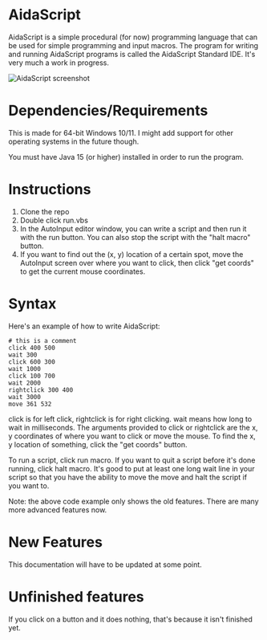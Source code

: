 # AidaScript

AidaScript is a simple procedural (for now) programming language that can be used for simple programming and input macros. The program for writing and running AidaScript programs is called the AidaScript Standard IDE. It's very much a work in progress.

![AidaScript screenshot](https://raw.githubusercontent.com/0x416c616e/AidaScript/master/aidascript.png)

# Dependencies/Requirements

This is made for 64-bit Windows 10/11. I might add support for other operating systems in the future though.

You must have Java 15 (or higher) installed in order to run the program.

# Instructions

1. Clone the repo
2. Double click run.vbs
3. In the AutoInput editor window, you can write a script and then run it with the run button. You can also stop the script with the "halt macro" button.
4. If you want to find out the (x, y) location of a certain spot, move the AutoInput screen over where you want to click, then click "get coords" to get the current mouse coordinates. 

# Syntax

Here's an example of how to write AidaScript:

    # this is a comment
    click 400 500
    wait 300
    click 600 300
    wait 1000
    click 100 700
    wait 2000
    rightclick 300 400
    wait 3000
    move 361 532


click is for left click, rightclick is for right clicking. wait means how long to wait in milliseconds. The arguments provided to click or rightclick are the x, y coordinates of where you want to click or move the mouse. To find the x, y location of something, click the "get coords" button. 

To run a script, click run macro. If you want to quit a script before it's done running, click halt macro. It's good to put at least one long wait line in your script so that you have the ability to move the move and halt the script if you want to. 

Note: the above code example only shows the old features. There are many more advanced features now.

# New Features

This documentation will have to be updated at some point.

# Unfinished features

If you click on a button and it does nothing, that's because it isn't finished yet. 